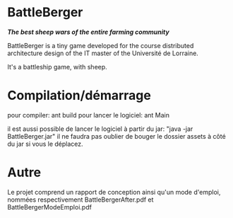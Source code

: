BattleBerger
============
***The best sheep wars of the entire farming community***

BattleBerger is a tiny game developed for the course distributed architecture design of the IT master of the Université de Lorraine.

It's a battleship game, with sheep.

Compilation/démarrage
==============
pour compiler: ant build
pour lancer le logiciel: ant Main

il est aussi possible de lancer le logiciel à partir du jar: "java -jar BattleBerger.jar" il ne faudra pas oublier de bouger le dossier assets à côté du jar si vous le déplacez.

Autre
===========
Le projet comprend un rapport de conception ainsi qu'un mode d'emploi, nommées respectivement BattleBergerAfter.pdf et BattleBergerModeEmploi.pdf


